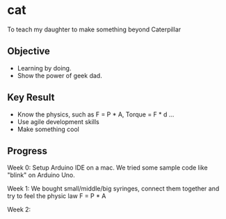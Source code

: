 # cat
To teach my daughter to make something beyond Caterpillar

Objective
-----
- Learning by doing.
- Show the power of geek dad.

Key Result
-----
- Know the physics, such as F = P * A, Torque = F * d ...
- Use agile development skills
- Make something cool
 
Progress
-----
Week 0:
  Setup Arduino IDE on a mac. We tried some sample code like "blink" on Arduino Uno.

Week 1:
  We bought small/middle/big syringes, connect them together and try to feel the physic law F = P * A

Week 2:

